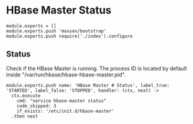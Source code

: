 
# HBase Master Status

    module.exports = []
    module.exports.push 'masson/bootstrap'
    module.exports.push require('./index').configure

## Status

Check if the HBase Master is running. The process ID is located by default
inside "/var/run/hbase/hbase-hbase-master.pid".

    module.exports.push name: 'HBase Master # Status', label_true: 'STARTED', label_false: 'STOPPED', handler: (ctx, next) ->
      ctx.execute
        cmd: "service hbase-master status"
        code_skipped: 3
        if_exists: '/etc/init.d/hbase-master'
      .then next
